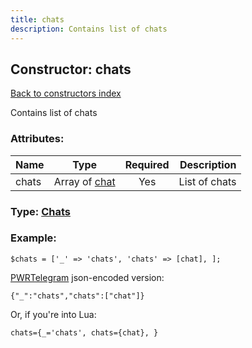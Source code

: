 ```yaml
---
title: chats
description: Contains list of chats
---
```

## Constructor: chats  
[Back to constructors index](index.md)



Contains list of chats

### Attributes:

| Name     |    Type       | Required | Description |
|----------|:-------------:|:--------:|------------:|
|chats|Array of [chat](../constructors/chat.md) | Yes|List of chats|



### Type: [Chats](../types/Chats.md)


### Example:

```
$chats = ['_' => 'chats', 'chats' => [chat], ];
```  

[PWRTelegram](https://pwrtelegram.xyz) json-encoded version:

```
{"_":"chats","chats":["chat"]}
```


Or, if you're into Lua:  


```
chats={_='chats', chats={chat}, }

```


